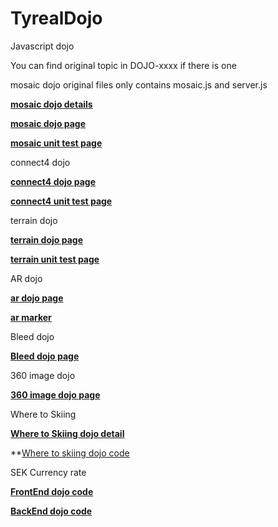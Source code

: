 # TyrealDojo
Javascript dojo

You can find original topic in DOJO-xxxx if there is one 

mosaic dojo original files only contains mosaic.js and server.js

**[mosaic dojo details](https://github.com/TyrealGray/TyrealDojo/blob/gh-pages/mosaic/DOJO%20-%20mosaic)**

**[mosaic dojo page](https://tyrealgray.github.io/TyrealDojo/mosaic/mosaic.html)**

**[mosaic unit test page](https://tyrealgray.github.io/TyrealDojo/mosaic/test-mosaic.html)**

connect4 dojo

**[connect4 dojo page](https://tyrealgray.github.io/TyrealDojo/connect4/connect4.html)**

**[connect4 unit test page](https://tyrealgray.github.io/TyrealDojo/connect4/test-connect4.html)**

terrain dojo

**[terrain dojo page](https://tyrealgray.github.io/TyrealDojo/terrain/terrain.html)**

**[terrain unit test page](https://tyrealgray.github.io/TyrealDojo/terrain/test-terrain.html)**

AR dojo

**[ar dojo page](https://tyrealgray.github.io/TyrealDojo/ar/)**

**[ar marker](https://github.com/TyrealGray/TyrealDojo/blob/gh-pages/ar/data/marker.png)**

Bleed dojo

**[Bleed dojo page](https://tyrealgray.github.io/TyrealDojo/bleed/)**

360 image dojo

**[360 image dojo page](https://tyrealgray.github.io/TyrealDojo/360/)**

Where to Skiing

**[Where to Skiing dojo detail](https://github.com/TyrealGray/TyrealDojo/blob/gh-pages/whereToSkiing/SkiingInSingapore.md)**

**[Where to skiing dojo code](https://github.com/TyrealGray/TyrealDojo/tree/gh-pages/whereToSkiing)

SEK Currency rate

**[FrontEnd dojo code](https://github.com/TyrealGray/TyrealDojo/tree/gh-pages/sekCurrencyRate/Frontend)**

**[BackEnd dojo code](https://github.com/TyrealGray/TyrealDojo/tree/gh-pages/sekCurrencyRate/Backend)**